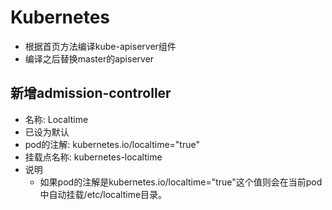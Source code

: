 # Kubernetes

- 根据首页方法编译kube-apiserver组件
- 编译之后替换master的apiserver


## 新增admission-controller

- 名称: Localtime
- 已设为默认
- pod的注解: kubernetes.io/localtime="true"
- 挂载点名称: kubernetes-localtime
- 说明
  - 如果pod的注解是kubernetes.io/localtime="true"这个值则会在当前pod中自动挂载/etc/localtime目录。


